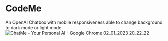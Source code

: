 # CodeMe
An OpenAI Chatbox with mobile responsiveness able to change background to dark mode or light mode 
![ChatMe - Your Personal AI - Google Chrome 02_01_2023 20_22_22](https://user-images.githubusercontent.com/69301693/210272210-be1dc059-fd92-4851-8247-e3a23a68da86.png)
